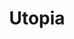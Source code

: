 ---
title: "Utopia"
summary: "US American rock band formed in 1973 by . During its first three years, the group was a progressive rock band with a somewhat fluid membership known as Todd Rundgren's Utopia. Most of the members in this early incarnation also played on Rundgren's solo albums of the period up to 1975. By 1976, the group was known simply as Utopia and was a stable quartet of Todd Rundgren, Kasim Sulton, Roger Powell and John \"Willie\" Wilcox. This version of the group gradually abandoned prog-rock for straightforward rock and pop. In 1980, they had a top 40 hit with \"Set Me Free\". Though often thought of as a Rundgren-oriented project, all four members of Utopia wrote, sang, produced and performed on their albums; \"Set Me Free\", for example, was sung by Sulton. The group broke up in 1986, but reunited briefly in 1992. More recently, beginning in 2011 the earlier prog-rock incarnation known as Todd Rundgren's Utopia was revived for a series of live shows."
image: "utopia.jpg"
apple_music_artist_url: "https://music.apple.com/gb/artist/utopia/1167261914"
wikipedia_url: "none"
---